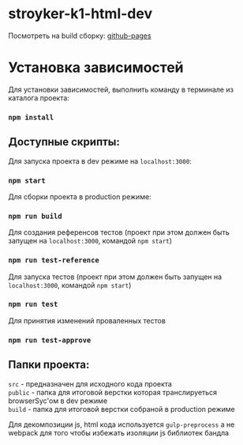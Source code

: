 # stroyker-k1-html-dev

Посмотреть на build сборку: [github-pages](https://luzhetskiy.github.io/stroyker-k1-html-dev/)

# Установка зависимостей
Для установки зависимостей, выполнить команду в терминале из каталога проекта:
### `npm install`

## Доступные скрипты:

Для запуска проекта в dev режиме на `localhost:3000`:
### `npm start`

Для сборки проекта в production режиме:
### `npm run build`

Для создания референсов тестов (проект при этом должен быть запущен на `localhost:3000`, командой `npm start`)
### `npm run test-reference`

Для запуска тестов (проект при этом должен быть запущен на `localhost:3000`, командой `npm start`)
### `npm run test`

Для принятия изменений проваленных тестов
### `npm run test-approve`

## Папки проекта:
`src` - предназначен для исходного кода проекта \
`public` - папка для итоговой верстки которая транслируеться browserSyc'ом в dev режиме \
`build` - папка для итоговой верстки собраной в production режиме

Для декомпозиции js, html кода используется `gulp-preprocess` а не webpack для того чтобы избежать изоляции js библиотек бандла 
